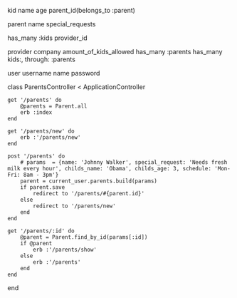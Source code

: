 kid
  name
  age
  parent_id(belongs_to :parent)



parent
  name
  special_requests

  has_many :kids
  provider_id


provider
  company
  amount_of_kids_allowed
  has_many :parents
  has_many kids:, through: :parents



user
  username
  name
  password



  class ParentsController < ApplicationController


    get '/parents' do
        @parents = Parent.all
        erb :index
    end

    get '/parents/new' do
        erb :'/parents/new'
    end

    post '/parents' do
        # params  = {name: 'Johnny Walker', special_request: 'Needs fresh milk every hour', childs_name: 'Obama', childs_age: 3, schedule: 'Mon-Fri: 8am - 3pm'}
        parent = current_user.parents.build(params)
        if parent.save
            redirect to '/parents/#{parent.id}'
        else
            redirect to '/parents/new'
        end
    end

    get '/parents/:id' do
        @parent = Parent.find_by_id(params[:id])
        if @parent
            erb :'/parents/show'
        else
            erb :'/parents'
        end
    end

end
